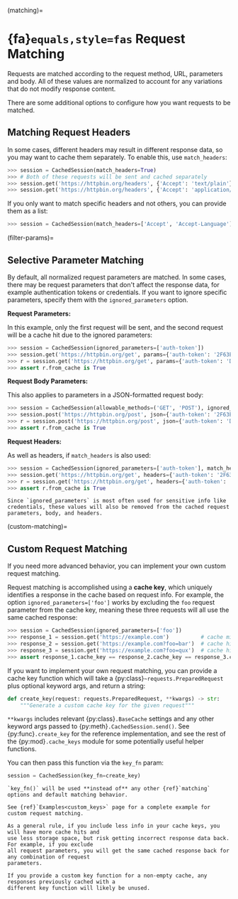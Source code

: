 (matching)=
# {fa}`equals,style=fas` Request Matching
Requests are matched according to the request method, URL, parameters and body. All of these values
are normalized to account for any variations that do not modify response content.

There are some additional options to configure how you want requests to be matched.

## Matching Request Headers
In some cases, different headers may result in different response data, so you may want to cache
them separately. To enable this, use `match_headers`:
```python
>>> session = CachedSession(match_headers=True)
>>> # Both of these requests will be sent and cached separately
>>> session.get('https://httpbin.org/headers', {'Accept': 'text/plain'})
>>> session.get('https://httpbin.org/headers', {'Accept': 'application/json'})
```

If you only want to match specific headers and not others, you can provide them as a list:
```python
>>> session = CachedSession(match_headers=['Accept', 'Accept-Language'])
```

(filter-params)=
## Selective Parameter Matching
By default, all normalized request parameters are matched. In some cases, there may be request
parameters that don't affect the response data, for example authentication tokens or credentials.
If you want to ignore specific parameters, specify them with the `ignored_parameters` option.

**Request Parameters:**

In this example, only the first request will be sent, and the second request will be a cache hit
due to the ignored parameters:
```python
>>> session = CachedSession(ignored_parameters=['auth-token'])
>>> session.get('https://httpbin.org/get', params={'auth-token': '2F63E5DF4F44'})
>>> r = session.get('https://httpbin.org/get', params={'auth-token': 'D9FAEB3449D3'})
>>> assert r.from_cache is True
```

**Request Body Parameters:**

This also applies to parameters in a JSON-formatted request body:
```python
>>> session = CachedSession(allowable_methods=('GET', 'POST'), ignored_parameters=['auth-token'])
>>> session.post('https://httpbin.org/post', json={'auth-token': '2F63E5DF4F44'})
>>> r = session.post('https://httpbin.org/post', json={'auth-token': 'D9FAEB3449D3'})
>>> assert r.from_cache is True
```

**Request Headers:**

As well as headers, if `match_headers` is also used:
```python
>>> session = CachedSession(ignored_parameters=['auth-token'], match_headers=True)
>>> session.get('https://httpbin.org/get', headers={'auth-token': '2F63E5DF4F44'})
>>> r = session.get('https://httpbin.org/get', headers={'auth-token': 'D9FAEB3449D3'})
>>> assert r.from_cache is True
```
```{note}
Since `ignored_parameters` is most often used for sensitive info like credentials, these values will also be removed from the cached request parameters, body, and headers.
```

(custom-matching)=
## Custom Request Matching
If you need more advanced behavior, you can implement your own custom request matching.

Request matching is accomplished using a **cache key**, which uniquely identifies a response in the
cache based on request info. For example, the option `ignored_parameters=['foo']` works by excluding
the `foo` request parameter from the cache key, meaning these three requests will all use the same
cached response:
```python
>>> session = CachedSession(ignored_parameters=['foo'])
>>> response_1 = session.get('https://example.com')          # cache miss
>>> response_2 = session.get('https://example.com?foo=bar')  # cache hit
>>> response_3 = session.get('https://example.com?foo=qux')  # cache hit
>>> assert response_1.cache_key == response_2.cache_key == response_3.cache_key
```

If you want to implement your own request matching, you can provide a cache key function which will
take a {py:class}`~requests.PreparedRequest` plus optional keyword args, and return a string:
```python
def create_key(request: requests.PreparedRequest, **kwargs) -> str:
    """Generate a custom cache key for the given request"""
```

`**kwargs` includes relevant {py:class}`.BaseCache` settings and any other keyword args passed to
{py:meth}`.CachedSession.send()`. See {py:func}`.create_key` for the reference implementation, and
see the rest of the {py:mod}`.cache_keys` module for some potentially useful helper functions.

You can then pass this function via the `key_fn` param:
```python
session = CachedSession(key_fn=create_key)
```

```{note}
`key_fn()` will be used **instead of** any other {ref}`matching` options and default matching behavior.
```
```{tip}
See {ref}`Examples<custom_keys>` page for a complete example for custom request matching.
```
```{tip}
As a general rule, if you include less info in your cache keys, you will have more cache hits and
use less storage space, but risk getting incorrect response data back. For example, if you exclude
all request parameters, you will get the same cached response back for any combination of request
parameters.
```
```{warning}
If you provide a custom key function for a non-empty cache, any responses previously cached with a
different key function will likely be unused.
```
